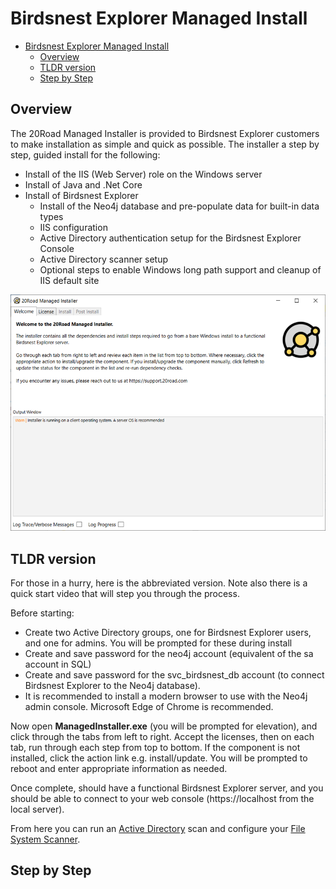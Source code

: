 # Birdsnest Explorer Managed Install

* [Birdsnest Explorer Managed Install](#birdsnest-explorer-managed-install)
  * [Overview](#overview)
  * [TLDR version](#tldr-version)
  * [Step by Step](#step-by-step)

## Overview
The 20Road Managed Installer is provided to Birdsnest Explorer customers to make installation as simple and quick as possible. The installer a step by step, guided install for the following:

* Install of the IIS (Web Server) role on the Windows server
* Install of Java and .Net Core 
* Install of Birdsnest Explorer
  * Install of the Neo4j database and pre-populate data for built-in data types 
  * IIS configuration
  * Active Directory authentication setup for the Birdsnest Explorer Console
  * Active Directory scanner setup
  * Optional steps to enable Windows long path support and cleanup of IIS default site

![Installer-Diagram](/documentation/image/install/installer-welcome.png)


## TLDR version
For those in a hurry, here is the abbreviated version. Note also there is a quick start video that will step you through the process.

Before starting: 
* Create two Active Directory groups, one for Birdsnest Explorer users, and one for admins. You will be prompted for these during install
* Create and save password for the neo4j account (equivalent of the sa account in SQL)
* Create and save password for the svc_birdsnest_db account (to connect Birdsnest Explorer to the Neo4j database). 
* It is recommended to install a modern browser to use with the Neo4j admin console. Microsoft Edge of Chrome is recommended.

Now open **ManagedInstaller.exe** (you will be prompted for elevation), and click through the tabs from left to right. Accept the licenses, then on each tab, run through each step from top to bottom. If the component is not installed, click the action link e.g. install/update. You will be prompted to reboot and enter appropriate information as needed. 

Once complete, should have a functional Birdsnest Explorer server, and you should be able to connect to your web console (https://localhost from the local server).

From here you can run an [Active Directory](/documentation/scanners/active-directory/README.md) scan and configure your
[File System Scanner](/documentation/scanners/file-system/README.md).

## Step by Step

